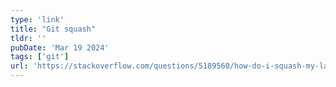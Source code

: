 ```yaml
---
type: 'link'
title: "Git squash"
tldr: ''
pubDate: 'Mar 19 2024'
tags: ['git']
url: 'https://stackoverflow.com/questions/5189560/how-do-i-squash-my-last-n-commits-together/61171280#61171280'
---
```

